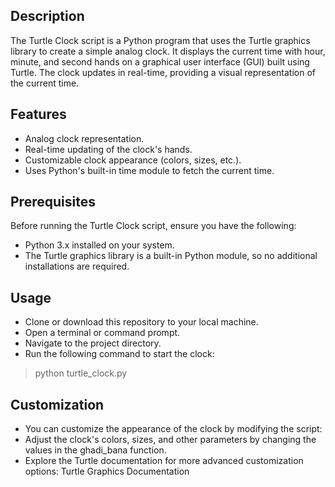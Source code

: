 ## Description
The Turtle Clock script is a Python program that uses the Turtle graphics library to create a simple analog clock. It displays the current time with hour, minute, and second hands on a graphical user interface (GUI) built using Turtle. The clock updates in real-time, providing a visual representation of the current time.

## Features
* Analog clock representation.
* Real-time updating of the clock's hands.
* Customizable clock appearance (colors, sizes, etc.).
* Uses Python's built-in time module to fetch the current time.
  
## Prerequisites
Before running the Turtle Clock script, ensure you have the following:

* Python 3.x installed on your system.
* The Turtle graphics library is a built-in Python module, so no additional installations are required.
  
## Usage
* Clone or download this repository to your local machine.
* Open a terminal or command prompt.
* Navigate to the project directory.
* Run the following command to start the clock:

>python turtle_clock.py

## Customization
* You can customize the appearance of the clock by modifying the script:
* Adjust the clock's colors, sizes, and other parameters by changing the values in the ghadi_bana function.
* Explore the Turtle documentation for more advanced customization options: Turtle Graphics Documentation
